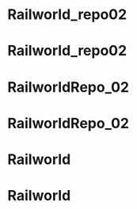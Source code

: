 # Railworld_repo02
# Railworld_repo02
# RailworldRepo_02
# RailworldRepo_02
# Railworld
# Railworld
